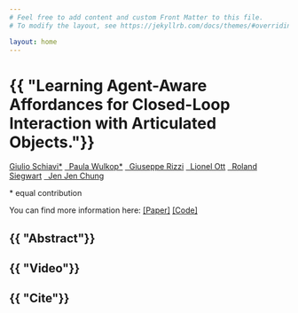 ```yaml
---
# Feel free to add content and custom Front Matter to this file.
# To modify the layout, see https://jekyllrb.com/docs/themes/#overriding-theme-defaults

layout: home
---
```

<h1>{{ "Learning Agent-Aware Affordances for Closed-Loop Interaction with Articulated Objects."}}</h1>
<a href="https://github.com/jekyll">Giulio Schiavi*</a> 
<a href="https://scholar.google.com/citations?user=0k6BTKUAAAAJ&hl=de&oi=ao">&nbsp; Paula Wulkop*</a> 
<a href="https://github.com/jekyll">&nbsp; Giuseppe Rizzi</a> 
<a href="https://github.com/jekyll">&nbsp; Lionel Ott</a> 
<a href="https://github.com/jekyll">&nbsp; Roland Siegwart</a> 
<a href="https://github.com/jekyll">&nbsp; Jen Jen Chung</a> 
<p>* equal contribution</p>

<p>You can find more information here:
<a href="https://github.com/jekyll">[Paper]</a> 
<a href="https://github.com/jekyll">[Code]</a> 
</p>

<h2>{{ "Abstract"}}</h2>

<h2>{{ "Video"}}</h2>

<h2>{{ "Cite"}}</h2>
